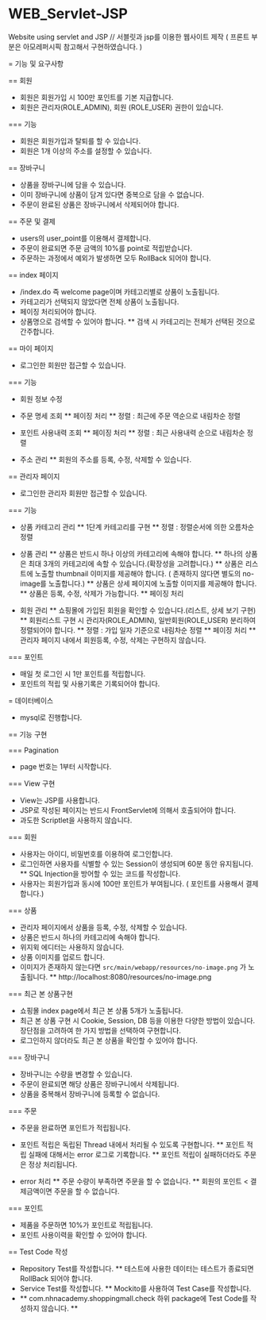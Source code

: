 # WEB_Servlet-JSP
Website using servlet and JSP // 서블릿과 jsp를 이용한 웹사이트 제작 ( 프론트 부분은 아모레퍼시픽 참고해서 구현하였습니다. )

= 기능 및 요구사항

== 회원
* 회원은 회원가입 시 100만 포인트를 기본 지급합니다.
* 회원은 관리자(ROLE_ADMIN), 회원 (ROLE_USER) 권한이 있습니다.

=== 기능
* 회원은 회원가입과 탈퇴를 할 수 있습니다.
* 회원은 1개 이상의 주소를 설정할 수 있습니다.

== 장바구니
* 상품을 장바구니에 담을 수 있습니다.
* 이미 장바구니에 상품이 담겨 있다면 중복으로 담을 수 없습니다.
* 주문이 완료된 상품은 장바구니에서 삭제되어야 합니다.

== 주문 및 결제
* users의 user_point를 이용해서 결제합니다.
* 주문이 완료되면 주문 금액의 10%를 point로 적립받습니다.
* 주문하는 과정에서 예외가 발생하면 모두 RollBack 되어야 합니다.

== index 페이지
* /index.do 즉 welcome page이며 카테고리별로 상품이 노출됩니다.
* 카테고리가 선택되지 않았다면 전체 상품이 노출됩니다.
* 페이징 처리되어야 합니다.
* 상품명으로 검색할 수 있어야 합니다.
** 검색 시 카테고리는 전체가 선택된 것으로 간주합니다.

== 마이 페이지
* 로그인한 회원만 접근할 수 있습니다.

=== 기능
* 회원 정보 수정

* 주문 명세 조회
** 페이징 처리
** 정렬 : 최근에 주문 역순으로 내림차순 정렬

* 포인트 사용내력 조회
** 페이징 처리
** 정렬 : 최근 사용내력 순으로 내림차순 정렬

* 주소 관리
** 회원의 주소를 등록, 수정, 삭제할 수 있습니다.

== 관리자 페이지
* 로그인한 관리자 회원만 접근할 수 있습니다.

=== 기능
* 상품 카테고리 관리
** 1단계 카테고리를 구현
** 정렬 : 정렬순서에 의한 오름차순 정렬

* 상품 관리
** 상품은 반드시 하나 이상의 카테고리에 속해야 합니다.
** 하나의 상품은 최대 3개의 카테고리에 속할 수 있습니다.(확장성을 고려합니다.)
** 상품은 리스트에 노출할 thumbnail 이미지를 제공해야 합니다. ( 존재하지 않다면 별도의 no-image를 노출합니다.)
** 상품은 상세 페이지에 노출할 이미지를 제공해야 합니다.
** 상품은 등록, 수정, 삭제가 가능합니다.
** 페이징 처리

* 회원 관리
** 쇼핑몰에 가입된 회원을 확인할 수 있습니다.(리스트, 상세 보기 구현)
** 회원리스트 구현 시 관리자(ROLE_ADMIN), 일반회원(ROLE_USER) 분리하여 정렬되어야 합니다.
** 정렬 : 가입 일자 기준으로 내림차순 정렬
** 페이징 처리
** 관리자 페이지 내에서 회원등록, 수정, 삭제는 구현하지 않습니다.

=== 포인트
* 매일 첫 로그인 시 1만 포인트를 적립합니다.
* 포인트의 적립 및 사용기록은 기록되어야 합니다.

= 데이터베이스
* mysql로 진행합니다.

== 기능 구현

=== Pagination
* page 번호는 1부터 시작합니다.

=== View 구현
* View는 JSP를 사용합니다.
* JSP로 작성된 페이지는 반드시 FrontServlet에 의해서 호출되어야 합니다.
* 과도한 Scriptlet을 사용하지 않습니다.

=== 회원
* 사용자는 아이디, 비밀번호를 이용하여 로그인합니다.
* 로그인하면 사용자를 식별할 수 있는 Session이 생성되며 60분 동안 유지됩니다.
** SQL Injection을 방어할 수 있는 코드를 작성합니다.
* 사용자는 회원가입과 동시에 100만 포인트가 부여됩니다. ( 포인트를 사용해서 결제합니다.)

=== 상품
* 관리자 페이지에서 상품을 등록, 수정, 삭제할 수 있습니다.
* 상품은 반드시 하나의 카테고리에 속해야 합니다.
* 위지윅 에디터는 사용하지 않습니다.
* 상품 이미지를 업로드 합니다.
* 이미지가 존재하지 않는다면 `src/main/webapp/resources/no-image.png` 가 노출됩니다.
** http://localhost:8080/resources/no-image.png

=== 최근 본 상품구현
* 쇼핑몰 index page에서 최근 본 상품 5개가 노출됩니다.
* 최근 본 상품 구현 시 Cookie, Session, DB 등을 이용한 다양한 방법이 있습니다. 장단점을 고려하여 한 가지 방법을 선택하여 구현합니다.
* 로그인하지 않더라도 최근 본 상품을 확인할 수 있어야 합니다.

=== 장바구니
* 장바구니는 수량을 변경할 수 있습니다.
* 주문이 완료되면 해당 상품은 장바구니에서 삭제됩니다.
* 상품을 중복해서 장바구니에 등록할 수 없습니다.

=== 주문
* 주문을 완료하면 포인트가 적립됩니다.
* 포인트 적립은 독립된 Thread 내에서 처리될 수 있도록 구현합니다.
** 포인트 적립 실패에 대해서는 error 로그로 기록합니다.
** 포인트 적립이 실패하더라도 주문은 정상 처리됩니다.

* error 처리
** 주문 수량이 부족하면 주문을 할 수 없습니다.
** 회원의 포인트 < 결제금액이면 주문을 할 수 없습니다.

=== 포인트
* 제품을 주문하면 10%가 포인트로 적립됩니다.
* 포인트 사용이력을 확인할 수 있어야 합니다.

== Test Code 작성
* Repository Test를 작성합니다.
**  테스트에 사용한 데이터는 테스트가 종료되면 RollBack 되어야 합니다.
* Service Test를 작성합니다.
** Mockito를 사용하여 Test Case를 작성합니다.
* ** com.nhnacademy.shoppingmall.check 하위 package에 Test Code를 작성하지 않습니다. **

